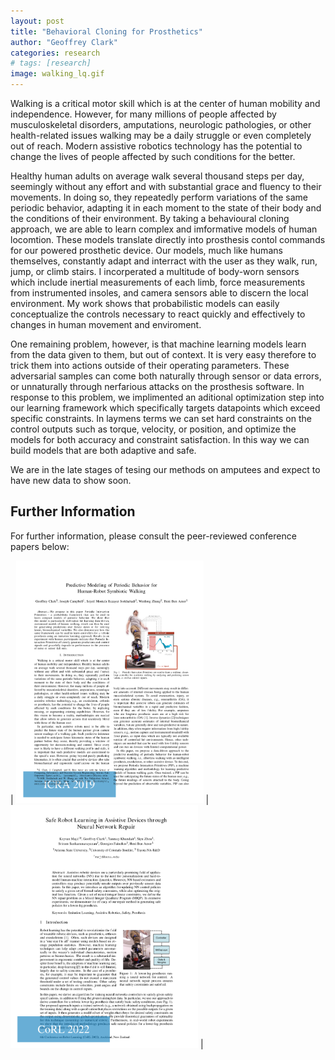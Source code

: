 ```yaml
---
layout: post
title: "Behavioral Cloning for Prosthetics"
author: "Geoffrey Clark"
categories: research
# tags: [research]
image: walking_lq.gif
---
```



Walking is a critical motor skill which is at the center of human mobility and independence.  However, for many millions of people affected by musculoskeletal disorders, amputations, neurologic pathologies, or other health-related issues walking may be a daily struggle or even completely out of reach. Modern assistive robotics technology has the potential to change the lives of people affected by such conditions for the better.

Healthy human adults on average walk several thousand steps per day, seemingly without any effort and with substantial grace and fluency to their movements. In doing so, they repeatedly perform variations of the same periodic behavior, adapting it in each moment to the state of their body and the conditions of their environment. By taking a behavioural cloning approach, we are able to learn complex and imformative models of human locomtion. These models translate directly into prosthesis contol commands for our powered prosthetic device. Our models, much like humans themselves, constantly adapt and interract with the user as they walk, run, jump, or climb stairs. I incorperated a multitude of body-worn sensors which include inertial measurements of each limb, force measurements from instrumented insoles, and camera sensors able to discern the local environment. My work shows that probabilistic models can easily conceptualize the controls necessary to react quickly and effectively to changes in human movement and enviroment.

One remaining problem, however, is that machine learning models learn from the data given to them, but out of context. It is very easy therefore to trick them into actions outside of their operating parameters. These adversarial samples can come both naturally through sensor or data errors, or unnaturally through nerfarious attacks on the prosthesis software. In response to this problem, we implimented an aditional optimization step into our learning framework which specifically targets datapoints which exceed specific constraints. In laymens terms we can set hard constraints on the control outputs such as torque, velocity, or position, and optimize the models for both accuracy and constraint satisfaction. In this way we can build models that are both adaptive and safe.

We are in the late stages of tesing our methods on amputees and expect to have new data to show soon.

## Further Information
For further information, please consult the peer-reviewed conference papers below:

| <a href="https://arxiv.org/pdf/2005.13139.pdf"><img src="/assets/img/ICRA2019.png" alt="drawing" width="300"/></a> | <a href="https://openreview.net/pdf?id=X4228W0QpvN"><img src="/assets/img/CoRL2022.png" alt="drawing" width="300"/></a> |




<!-- link to icra2019 video with pic of video and play button-->


